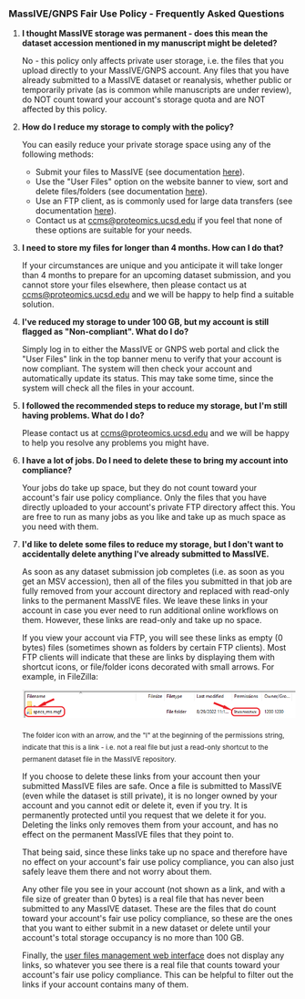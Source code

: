 ### MassIVE/GNPS Fair Use Policy - Frequently Asked Questions
1. **I thought MassIVE storage was permanent - does this mean the dataset accession mentioned in my manuscript might be deleted?**

    No - this policy only affects private user storage, i.e. the files that you upload directly to your MassIVE/GNPS account. Any files that you have already submitted to a MassIVE dataset or reanalysis, whether public or temporarily private (as is common while manuscripts are under review), do NOT count toward your account's storage quota and are NOT affected by this policy.

2. **How do I reduce my storage to comply with the policy?**

    You can easily reduce your private storage space using any of the following methods:

    - Submit your files to MassIVE (see documentation [here](submission_workflow.md)).
    - Use the "User Files" option on the website banner to view, sort and delete files/folders (see documentation [here](user_file_management.md)).
    - Use an FTP client, as is commonly used for large data transfers (see documentation [here](upload_data.md)).
    - Contact us at [ccms@proteomics.ucsd.edu](mailto:ccms@proteomics.ucsd.edu) if you feel that none of these options are suitable for your needs.

3. **I need to store my files for longer than 4 months. How can I do that?**

    If your circumstances are unique and you anticipate it will take longer than 4 months to prepare for an upcoming dataset submission, and you cannot store your files elsewhere, then please contact us at [ccms@proteomics.ucsd.edu](mailto:ccms@proteomics.ucsd.edu) and we will be happy to help find a suitable solution.

4. **I've reduced my storage to under 100 GB, but my account is still flagged as "Non-compliant". What do I do?**

    Simply log in to either the MassIVE or GNPS web portal and click the "User Files" link in the top banner menu to verify that your account is now compliant. The system will then check your account and automatically update its status. This may take some time, since the system will check all the files in your account.

5. **I followed the recommended steps to reduce my storage, but I'm still having problems. What do I do?**

    Please contact us at [ccms@proteomics.ucsd.edu](mailto:ccms@proteomics.ucsd.edu) and we will be happy to help you resolve any problems you might have.

6. **I have a lot of jobs. Do I need to delete these to bring my account into compliance?**

    Your jobs do take up space, but they do not count toward your account's fair use policy compliance. Only the files that you have directly uploaded to your account's private FTP directory affect this. You are free to run as many jobs as you like and take up as much space as you need with them.

7. **I'd like to delete some files to reduce my storage, but I don't want to accidentally delete anything I've already submitted to MassIVE.**

    As soon as any dataset submission job completes (i.e. as soon as you get an MSV accession), then all of the files you submitted in that job are fully removed from your account directory and replaced with read-only links to the permanent MassIVE files. We leave these links in your account in case you ever need to run additional online workflows on them. However, these links are read-only and take up no space.

    If you view your account via FTP, you will see these links as empty (0 bytes) files (sometimes shown as folders by certain FTP clients). Most FTP clients will indicate that these are links by displaying them with shortcut icons, or file/folder icons decorated with small arrows. For example, in FileZilla:

    ![FileZilla_link](img/fair_use_policy_faq/FileZilla_link.png)

    <sub>The folder icon with an arrow, and the "l" at the beginning of the permissions string, indicate that this is a link - i.e. not a real file but just a read-only shortcut to the permanent dataset file in the MassIVE repository.</sub>

    If you choose to delete these links from your account then your submitted MassIVE files are safe. Once a file is submitted to MassIVE (even while the dataset is still private), it is no longer owned by your account and you cannot edit or delete it, even if you try. It is permanently protected until you request that we delete it for you. Deleting the links only removes them from your account, and has no effect on the permanent MassIVE files that they point to.

    That being said, since these links take up no space and therefore have no effect on your account's fair use policy compliance, you can also just safely leave them there and not worry about them.

    Any other file you see in your account (not shown as a link, and with a file size of greater than 0 bytes) is a real file that has never been submitted to any MassIVE dataset. These are the files that do count toward your account's fair use policy compliance, so these are the ones that you want to either submit in a new dataset or delete until your account's total storage occupancy is no more than 100 GB.

    Finally, the [user files management web interface](user_file_management.md) does not display any links, so whatever you see there is a real file that counts toward your account's fair use policy compliance. This can be helpful to filter out the links if your account contains many of them.
